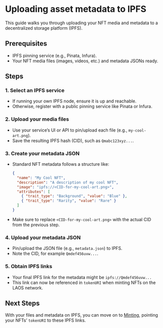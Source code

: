 # Uploading asset metadata to IPFS

This guide walks you through uploading your NFT media and metadata to a decentralized storage platform (IPFS).

## Prerequisites

- IPFS pinning service (e.g., Pinata, Infura).
- Your NFT media files (images, videos, etc.) and metadata JSONs ready.

## Steps

### 1. Select an IPFS service

   - If running your own IPFS node, ensure it is up and reachable.
   - Otherwise, register with a public pinning service like Pinata or Infura.

### 2. Upload your media files

   - Use your service’s UI or API to pin/upload each file (e.g., `my-cool-art.png`).
   - Save the resulting IPFS hash (CID), such as `Qmabc123xyz...`.

### 3. Create your metadata JSON

   - Standard NFT metadata follows a structure like:
     ```json
     {
       "name": "My Cool NFT",
       "description": "A description of my cool NFT",
       "image": "ipfs://<CID-for-my-cool-art.png>",
       "attributes": [
         { "trait_type": "Background", "value": "Blue" },
         { "trait_type": "Rarity", "value": "Rare" }
       ]
     }
     ```
   - Make sure to replace `<CID-for-my-cool-art.png>` with the actual CID from the previous step.

### 4. Upload your metadata JSON

   - Pin/upload the JSON file (e.g., `metadata.json`) to IPFS.
   - Note the CID, for example `Qmdef456uvw...`.

### 5. Obtain IPFS links
   - Your final IPFS link for the metadata might be `ipfs://Qmdef456uvw...`
   - This link can now be referenced in `tokenURI` when minting NFTs on the LAOS network.

## Next Steps

With your files and metadata on IPFS, you can move on to [Minting](/guides/how-to-without-api/minting), pointing your NFTs’ `tokenURI` to these IPFS links.
